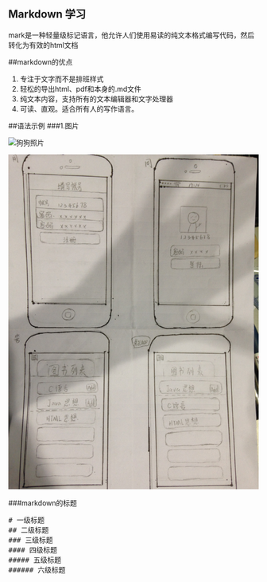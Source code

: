 Markdown 学习
----------
mark是一种轻量级标记语言，他允许人们使用易读的纯文本格式编写代码，然后转化为有效的html文档

##markdown的优点
1. 专注于文字而不是排班样式
2. 轻松的导出html、pdf和本身的.md文件
3. 纯文本内容，支持所有的文本编辑器和文字处理器
4. 可读、直观。适合所有人的写作语言。

##语法示例
###1.图片

![狗狗照片](http://mouapp.com/Mou_128.png)

![图书管理ul](https://github.com/CalibrePortable/CalibrePortable/blob/master/images/images/IMG_2542.JPG)

###markdown的标题
<pre>
# 一级标题
## 二级标题
### 三级标题
#### 四级标题
##### 五级标题
###### 六级标题
</pre>